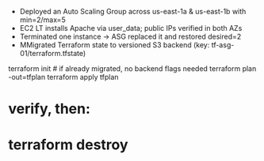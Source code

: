 - Deployed an Auto Scaling Group across us-east-1a & us-east-1b with min=2/max=5
- EC2 LT installs Apache via user_data; public IPs verified in both AZs
- Terminated one instance → ASG replaced it and restored desired=2
- MMigrated Terraform state to versioned S3 backend (key: tf-asg-01/terraform.tfstate)

terraform init                          # if already migrated, no backend flags needed
terraform plan -out=tfplan
terraform apply tfplan
# verify, then:
# terraform destroy
